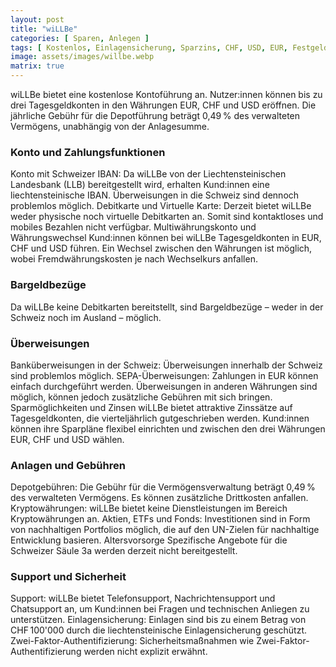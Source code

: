 ```yaml
---
layout: post
title: "wiLLBe"
categories: [ Sparen, Anlegen ]
tags: [ Kostenlos, Einlagensicherung, Sparzins, CHF, USD, EUR, Festgeld ]
image: assets/images/willbe.webp
matrix: true
---
```


wiLLBe bietet eine kostenlose Kontoführung an. Nutzer:innen können bis zu drei Tagesgeldkonten in den Währungen EUR, CHF und USD eröffnen. Die jährliche Gebühr für die Depotführung beträgt 0,49 % des verwalteten Vermögens, unabhängig von der Anlagesumme.

### Konto und Zahlungsfunktionen
Konto mit Schweizer IBAN: Da wiLLBe von der Liechtensteinischen Landesbank (LLB) bereitgestellt wird, erhalten Kund:innen eine liechtensteinische IBAN. Überweisungen in die Schweiz sind dennoch problemlos möglich.
Debitkarte und Virtuelle Karte: Derzeit bietet wiLLBe weder physische noch virtuelle Debitkarten an. Somit sind kontaktloses und mobiles Bezahlen nicht verfügbar.
Multiwährungskonto und Währungswechsel
Kund:innen können bei wiLLBe Tagesgeldkonten in EUR, CHF und USD führen. Ein Wechsel zwischen den Währungen ist möglich, wobei Fremdwährungskosten je nach Wechselkurs anfallen.

### Bargeldbezüge
Da wiLLBe keine Debitkarten bereitstellt, sind Bargeldbezüge – weder in der Schweiz noch im Ausland – möglich.

### Überweisungen
Banküberweisungen in der Schweiz: Überweisungen innerhalb der Schweiz sind problemlos möglich.
SEPA-Überweisungen: Zahlungen in EUR können einfach durchgeführt werden. Überweisungen in anderen Währungen sind möglich, können jedoch zusätzliche Gebühren mit sich bringen.
Sparmöglichkeiten und Zinsen
wiLLBe bietet attraktive Zinssätze auf Tagesgeldkonten, die vierteljährlich gutgeschrieben werden. Kund:innen können ihre Sparpläne flexibel einrichten und zwischen den drei Währungen EUR, CHF und USD wählen.

### Anlagen und Gebühren
Depotgebühren: Die Gebühr für die Vermögensverwaltung beträgt 0,49 % des verwalteten Vermögens. Es können zusätzliche Drittkosten anfallen.
Kryptowährungen: wiLLBe bietet keine Dienstleistungen im Bereich Kryptowährungen an.
Aktien, ETFs und Fonds: Investitionen sind in Form von nachhaltigen Portfolios möglich, die auf den UN-Zielen für nachhaltige Entwicklung basieren.
Altersvorsorge
Spezifische Angebote für die Schweizer Säule 3a werden derzeit nicht bereitgestellt.

### Support und Sicherheit
Support: wiLLBe bietet Telefonsupport, Nachrichtensupport und Chatsupport an, um Kund:innen bei Fragen und technischen Anliegen zu unterstützen.
Einlagensicherung: Einlagen sind bis zu einem Betrag von CHF 100'000 durch die liechtensteinische Einlagensicherung geschützt.
Zwei-Faktor-Authentifizierung: Sicherheitsmaßnahmen wie Zwei-Faktor-Authentifizierung werden nicht explizit erwähnt.
